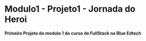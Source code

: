 # Modulo1 - Projeto1 - Jornada do Heroi
#### Primeiro Projeto do modulo 1 do curso de FullStack na Blue Edtech
